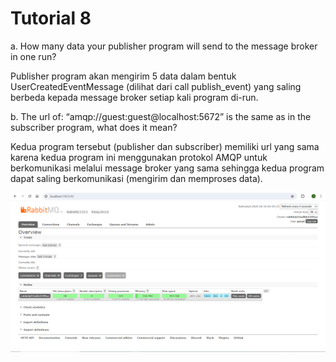 # Tutorial 8

a. How many data your publisher program will send to the message broker in one
run?

Publisher program akan mengirim 5 data dalam bentuk UserCreatedEventMessage (dilihat dari call publish_event) yang saling berbeda kepada message broker setiap kali program di-run.

b. The url of: “amqp://guest:guest@localhost:5672” is the same as in the subscriber
program, what does it mean?

Kedua program tersebut (publisher dan subscriber) memiliki url yang sama karena kedua program ini menggunakan protokol AMQP untuk berkomunikasi melalui message broker yang sama sehingga kedua program dapat saling berkomunikasi (mengirim dan memproses data).

![alt text](<Screenshot (523).png>)